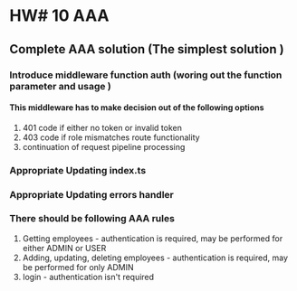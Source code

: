 # HW# 10 AAA
## Complete AAA solution (The simplest solution )
### Introduce middleware function auth (woring out the function parameter and usage )
#### This middleware has to make decision out of the following options
1. 401 code if either no token or invalid token <br>
2. 403 code if role mismatches route functionality <br>
3. continuation of request pipeline processing
### Appropriate Updating index.ts
### Appropriate Updating errors handler
### There should be following AAA rules
1. Getting employees  - authentication is required, may be performed for either ADMIN or USER <br>
2. Adding, updating, deleting employees - authentication is required, may be performed for only ADMIN
3. login - authentication isn't required
